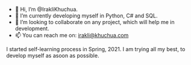 - 👋 Hi, I’m @IrakliKhuchua.
- 🌱 I’m currently developing myself in Python, C# and SQL.
- 💞️ I’m looking to collaborate on any project, which will help me in development. 
- 📫 You can reach me on: irakli@khuchua.com

I started self-learning process in Spring, 2021. I am trying all my best, to develop myself as asoon as possible.
